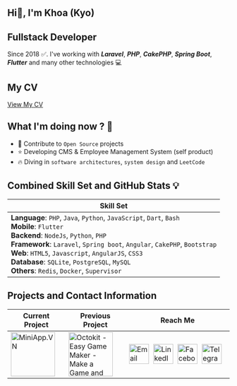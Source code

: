 <!-- <img src="assets/gif/developer.gif" width="100%"/> -->

<div align="start">
 
## Hi👋, I'm Khoa (Kyo)
## Fullstack Developer
Since 2018 ✅. I've working with ***Laravel***, ***PHP***, ***CakePHP***, ***Spring Boot***, ***Flutter*** and many other technologies 💻

## My CV
[View My CV](./CV_HANGDANGKHOA_ENG.pdf)

## What I'm doing now ? 👀

- 🎨 Contribute to `Open Source` projects
- ⭐ Developing CMS & Employee Management System (self product)
- 🔥 Diving in `software architectures`, `system design` and `LeetCode`

######

</div>

######

## Combined Skill Set and GitHub Stats 💡

| Skill Set                         |
|-----------------------------------|
| **Language**: `PHP`, `Java`, `Python`, `JavaScript`, `Dart`, `Bash` <br> **Mobile**: `Flutter` <br> **Backend**: `NodeJs`, `Python`, `PHP` <br> **Framework**: `Laravel`, `Spring boot`, `Angular`, `CakePHP`, `Bootstrap` <br> **Web**: `HTML5`, `Javascript`, `AngularJS`, `CSS3` <br> **Database**: `SQLite`, `PostgreSQL`, `MySQL` <br> **Others**: `Redis`, `Docker`, `Supervisor`

## Projects and Contact Information

| Current Project               | Previous Project                      | Reach Me                                      |
|-------------------------------|---------------------------------------|-----------------------------------------------|
| <a href="https://miniapp.vn/" target="_blank" rel="noreferrer"><img src="https://miniapp.vn/wp-content/uploads/2023/11/web-logo.png" alt="MiniApp.VN" width="100" /></a> | <a href="https://octokit.co/" target="_blank" rel="noreferrer"><img src="https://octokit.co/assets/images/logo.png" alt="Octokit - Easy Game Maker - Make a Game and AR Filter for Marketing campaigns - Gamification Marketing" width="100" /></a> | <div style="display: flex; justify-content: flex-start;"> <a href="mailto:hangkhoa2611@gmail.com" title="Send Email" style="padding-right: 10px;"> <img src="https://ssl.gstatic.com/ui/v1/icons/mail/rfr/gmail.ico" width="45" alt="Email" /> </a> <a href="https://www.linkedin.com/in/h%E1%BA%A1ng-khoa-374755169/" title="Redirect to LinkedIn" style="padding-right: 10px;"> <img src="https://static.licdn.com/aero-v1/sc/h/5bukxbhy9xsil5mb7c2wulfbx" width="45" alt="LinkedIn" /> </a> <a href="https://www.facebook.com/khoahang2611/" title="Redirect to Facebook" style="padding-right: 10px;"> <img src="https://static.xx.fbcdn.net/rsrc.php/yT/r/aGT3gskzWBf.ico" width="45" alt="Facebook" /> </a> <a href="https://t.me/kyorion" title="Redirect to Telegram" style="padding-right: 10px;"> <img src="https://telegram.org/img/t_logo_2x.png" width="45" alt="Telegram" /> </a> </div> |
